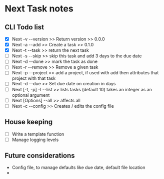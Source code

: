 # Next Task notes

## CLI Todo list
- [x] Next -v --version >> Return version >> 0.0.0
- [x] Next -a --add >> Create a task >> 0.1.0
- [x] Next -t --task >> return the next task
- [ ] Next -s --skip >> skip this task and add 3 days to the due date
- [ ] Next -d --done >> mark the task as done
- [ ] Next -r --remove >> Remove a given task 
- [ ] Next -p --project >> add a project, if used with add then attributes that project with that task
- [ ] Next -d --due >> Set due date on creation in days
- [ ] Next [-t, -p] -l --list >> lists tasks (default 10) takes an integer as an optional argument
- [ ] Next [Options] --all >> affects all
- [ ] Next -c --config >> Creates / edits the config file

## House keeping

- [ ] Write a template function
- [ ] Manage logging levels

## Future considerations
- Config file, to manage defaults like due date, default file location
- 

